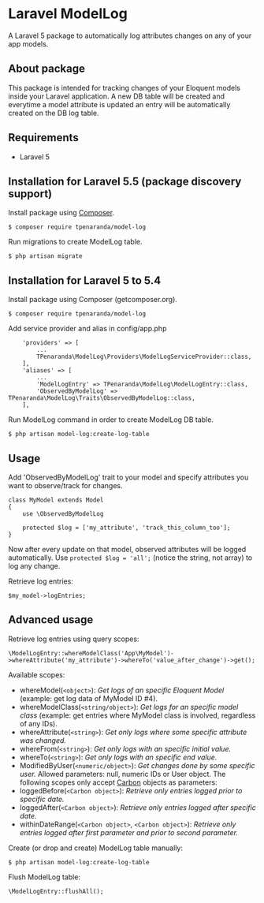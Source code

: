 # Laravel ModelLog
A Laravel 5 package to automatically log attributes changes on any of your app models.

## About package
This package is intended for tracking changes of your Eloquent models inside your Laravel application.
A new DB table will be created and everytime a model attribute is updated an entry will be automatically created on the DB log table.

## Requirements

- Laravel 5

## Installation for Laravel 5.5 (package discovery support)

Install package using [Composer](getcomposer.org).

    $ composer require tpenaranda/model-log

Run migrations to create ModelLog table.

    $ php artisan migrate

## Installation for Laravel 5 to 5.4

Install package using Composer (getcomposer.org).

    $ composer require tpenaranda/model-log

Add service provider and alias in config/app.php

```
    'providers' => [
        ...
        TPenaranda\ModelLog\Providers\ModelLogServiceProvider::class,
    ],
    'aliases' => [
        ...
        'ModelLogEntry' => TPenaranda\ModelLog\ModelLogEntry::class,
        'ObservedByModelLog' => TPenaranda\ModelLog\Traits\ObservedByModelLog::class,
    ],

```

Run  ModelLog command in order to create ModelLog DB table.

    $ php artisan model-log:create-log-table

## Usage

Add 'ObservedByModelLog' trait to your model and specify attributes you want to observe/track for changes.

```
class MyModel extends Model
{
    use \ObservedByModelLog

    protected $log = ['my_attribute', 'track_this_column_too'];
}
```

Now after every update on that model, observed attributes will be logged automatically.
Use `protected $log = 'all';` (notice the string, not array) to log any change.

Retrieve log entries:

```
$my_model->logEntries;
```


## Advanced usage

Retrieve log entries using query scopes:

```
\ModelLogEntry::whereModelClass('App\MyModel')->whereAttribute('my_attribute')->whereTo('value_after_change')->get();
```

Available scopes:

- whereModel(`<object>`): _Get logs of an specific Eloquent Model_ (example: get log data of MyModel ID #4).
- whereModelClass(`<string/object>`): _Get logs for an specific model class_ (example: get entries where MyModel class is involved, regardless of any IDs).
- whereAttribute(`<string>`): _Get only logs where some specific attribute was changed._
- whereFrom(`<string>`): _Get only logs with an specific initial value._
- whereTo(`<string>`): _Get only logs with an specific end value._
- ModifiedByUser(`<numeric/object>`): _Get changes done by some specific user._ Allowed parameters: null, numeric IDs or User object.
The following scopes only accept [Carbon](carbon.nesbot.com) objects as parameters:
- loggedBefore(`<Carbon object>`): _Retrieve only entries logged prior to specific date._
- loggedAfter(`<Carbon object>`): _Retrieve only entries logged after specific date._
- withinDateRange(`<Carbon object>`, `<Carbon object>`): _Retrieve only entries logged after first parameter and prior to second parameter._

Create (or drop and create) ModelLog table manually:

    $ php artisan model-log:create-log-table

Flush ModelLog table:

```
\ModelLogEntry::flushAll();
```
